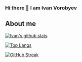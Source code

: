 ### Hi there 👋 I am Ivan Vorobyev
## About me

[![Ivan's github stats](https://github-readme-stats.vercel.app/api?username=ivorob&show_icons=true&theme=dark)](https://github.com/ivorob/github-readme-stats)

[![Top Langs](https://github-readme-stats.vercel.app/api/top-langs/?username=ivorob&layout=compact&show_icons=true&theme=dark)](https://github.com/ivorob/github-readme-stats)

[![GitHub Streak](http://github-readme-streak-stats.herokuapp.com?user=ivorob&theme=dark)](https://git.io/streak-stats)

<!--
**ivorob/ivorob** is a ✨ _special_ ✨ repository because its `README.md` (this file) appears on your GitHub profile.

Here are some ideas to get you started:

- 🔭 I’m currently working on ...
- 🌱 I’m currently learning ...
- 👯 I’m looking to collaborate on ...
- 🤔 I’m looking for help with ...
- 💬 Ask me about ...
- 📫 How to reach me: ...
- 😄 Pronouns: ...
- ⚡ Fun fact: ...
-->
